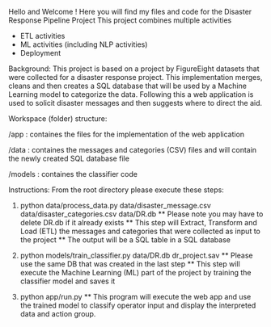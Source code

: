 Hello and Welcome !
Here you will find my files and code for the Disaster Response Pipeline Project
This project combines multiple activities
  - ETL activities
  - ML activities (including NLP activities)
  - Deployment
    
Background:
  This project is based on a project by FigureEight datasets that were collected for a disaster response project.
  This implementation merges, cleans and then creates a SQL database that will be used by a Machine Learning model to categorize the data.
  Following this a web application is used to solicit disaster messages and then suggests where to direct the aid. 
  
 Workspace (folder) structure:
 
  /app : containes the files for the implementation of the web application
 
 /data : containes the messages and categories (CSV) files and will contain the newly created SQL database file
 
 /models : containes the classifier code
  
Instructions:
  From the root directory please execute these steps:
  1.  python data/process_data.py data/disaster_message.csv data/disaster_categories.csv data/DR.db 
      ** Please note you may have to delete DR.db if it already exists
      ** This step will Extract, Transform and Load (ETL) the messages and categories that were collected as input to the project
      ** The output will be a SQL table in a SQL database
      
  2.  python models/train_classifier.py data/DR.db dr_project.sav
      ** Please use the same DB that was created in the last step
      ** This step will execute the Machine Learning (ML) part of the project by training the classifier model and saves it
      
  3.  python app/run.py
      ** This program will execute the web app and use the trained model to classify operator input and display the interpreted data and action group.
 

